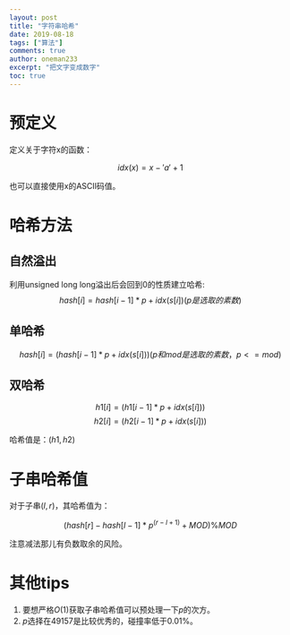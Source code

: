 ```yaml
---
layout: post
title: "字符串哈希"
date: 2019-08-18
tags: ["算法"]
comments: true
author: oneman233
excerpt: "把文字变成数字"
toc: true
---
```


# 预定义

定义关于字符x的函数：

$$idx(x)=x-'a'+1$$

也可以直接使用x的ASCII码值。

# 哈希方法

## 自然溢出

利用unsigned long long溢出后会回到0的性质建立哈希:
$$hash[i]=hash[i-1]*p+idx(s[i])(p是选取的素数)$$


## 单哈希

$$hash[i]=(hash[i-1]*p+idx(s[i]))(p和mod是选取的素数，p<=mod)%mod$$

## 双哈希

$$h1[i]=(h1[i-1]*p+idx(s[i]))%mod1$$
$$h2[i]=(h2[i-1]*p+idx(s[i]))%mod2$$

哈希值是：$(h1,h2)$

# 子串哈希值

对于子串$(l,r)$，其哈希值为：

$$(hash[r]-hash[l-1]*p^{(r-l+1)}+MOD) \% {MOD}$$

注意减法那儿有负数取余的风险。

# 其他tips

1. 要想严格$O(1)$获取子串哈希值可以预处理一下$p$的次方。
2. $p$选择在$49157$是比较优秀的，碰撞率低于$0.01\%$。